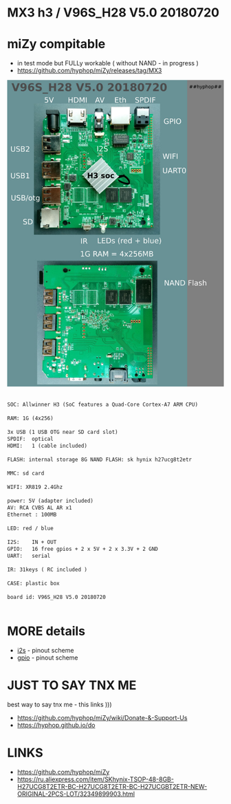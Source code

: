 # MX3 h3 / V96S_H28 V5.0 20180720

# miZy compitable

+ in test mode but FULLy workable ( without NAND - in progress )
+ https://github.com/hyphop/miZy/releases/tag/MX3

![MX3 h3 open ](pics/MX3_open.jpg)

```

SOC: Allwinner H3 (SoC features a Quad-Core Cortex-A7 ARM CPU)

RAM: 1G (4x256)

3x USB (1 USB OTG near SD card slot)
SPDIF:	optical
HDMI:	1 (cable included)

FLASH: internal storage 8G NAND FLASH: sk hynix h27ucg8t2etr 

MMC: sd card

WIFI: XR819 2.4Ghz

power: 5V (adapter included)
AV: RCA CVBS AL AR x1
Ethernet : 100MB

LED: red / blue

I2S:	IN + OUT
GPIO:	16 free gpios + 2 x 5V + 2 x 3.3V + 2 GND
UART:	serial

IR: 31keys ( RC included )

CASE: plastic box 

board id: V96S_H28 V5.0 20180720


```


# MORE details

+ [i2s](i2s.md) - pinout scheme
+ [gpio](gpio.md) - pinout scheme

# JUST TO SAY TNX ME

best way to say tnx me  - this links )))

+ https://github.com/hyphop/miZy/wiki/Donate-&-Support-Us
+ https://hyphop.github.io/do

# LINKS

+ https://github.com/hyphop/miZy
+ https://ru.aliexpress.com/item/SKhynix-TSOP-48-8GB-H27UCG8T2ETR-BC-H27UCG8T2ETR-BC-H27UCGBT2ETR-NEW-ORIGINAL-2PCS-LOT/32349899903.html
